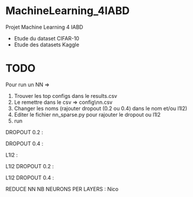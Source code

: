 # MachineLearning_4IABD
Projet Machine Learning 4 IABD

 - Etude du dataset CIFAR-10
 - Etude des datasets Kaggle

# TODO

Pour run un NN =>
1) Trouver les top configs dans le results.csv
2) Le remettre dans le csv => config\nn.csv
3) Changer les noms (rajouter dropout (0.2 ou 0.4) dans le nom et/ou l1l2)
4) Editer le fichier nn_sparse.py pour rajouter le dropout ou l1l2 
5) run



DROPOUT 0.2 :

DROPOUT 0.4 :

L1l2  :

L1l2 DROPOUT 0.2 :

L1l2 DROPOUT 0.4 :

REDUCE NN NB NEURONS PER LAYERS : Nico
